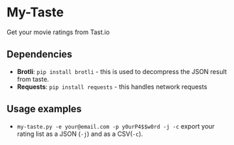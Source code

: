 # My-Taste
Get your movie ratings from Tast.io

## Dependencies
- **Brotli**: `pip install brotli` - this is used to decompress the JSON result from taste.
- **Requests**: `pip install requests` - this handles network requests

## Usage examples
- `my-taste.py -e your@email.com -p y0urP4$$w0rd -j -c` export your rating list as a JSON (`-j`) and as a CSV(`-c`).
